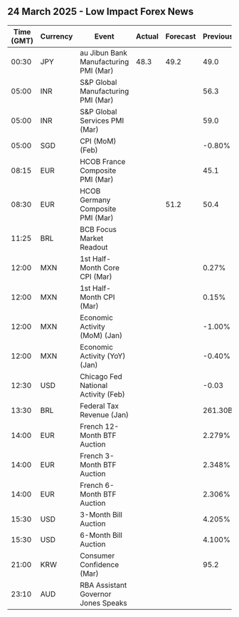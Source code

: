 ## 24 March 2025 - Low Impact Forex News

| Time (GMT) | Currency | Event | Actual | Forecast | Previous |
|------|----------|-------|--------|----------|----------|
| 00:30 | JPY | au Jibun Bank Manufacturing PMI (Mar) | 48.3 | 49.2 | 49.0 |
| 05:00 | INR | S&P Global Manufacturing PMI (Mar) |  |  | 56.3 |
| 05:00 | INR | S&P Global Services PMI (Mar) |  |  | 59.0 |
| 05:00 | SGD | CPI (MoM) (Feb) |  |  | -0.80% |
| 08:15 | EUR | HCOB France Composite PMI (Mar) |  |  | 45.1 |
| 08:30 | EUR | HCOB Germany Composite PMI (Mar) |  | 51.2 | 50.4 |
| 11:25 | BRL | BCB Focus Market Readout |  |  |  |
| 12:00 | MXN | 1st Half-Month Core CPI (Mar) |  |  | 0.27% |
| 12:00 | MXN | 1st Half-Month CPI (Mar) |  |  | 0.15% |
| 12:00 | MXN | Economic Activity (MoM) (Jan) |  |  | -1.00% |
| 12:00 | MXN | Economic Activity (YoY) (Jan) |  |  | -0.40% |
| 12:30 | USD | Chicago Fed National Activity (Feb) |  |  | -0.03 |
| 13:30 | BRL | Federal Tax Revenue (Jan) |  |  | 261.30B |
| 14:00 | EUR | French 12-Month BTF Auction |  |  | 2.279% |
| 14:00 | EUR | French 3-Month BTF Auction |  |  | 2.348% |
| 14:00 | EUR | French 6-Month BTF Auction |  |  | 2.306% |
| 15:30 | USD | 3-Month Bill Auction |  |  | 4.205% |
| 15:30 | USD | 6-Month Bill Auction |  |  | 4.100% |
| 21:00 | KRW | Consumer Confidence (Mar) |  |  | 95.2 |
| 23:10 | AUD | RBA Assistant Governor Jones Speaks |  |  |  |
